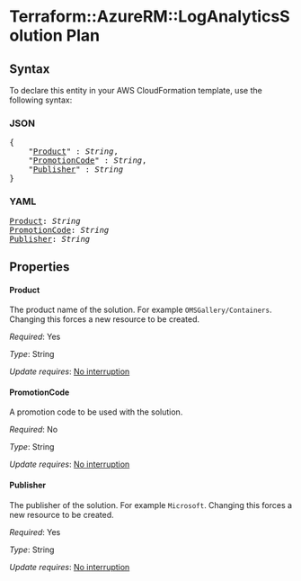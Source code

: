# Terraform::AzureRM::LogAnalyticsSolution Plan

## Syntax

To declare this entity in your AWS CloudFormation template, use the following syntax:

### JSON

<pre>
{
    "<a href="#product" title="Product">Product</a>" : <i>String</i>,
    "<a href="#promotioncode" title="PromotionCode">PromotionCode</a>" : <i>String</i>,
    "<a href="#publisher" title="Publisher">Publisher</a>" : <i>String</i>
}
</pre>

### YAML

<pre>
<a href="#product" title="Product">Product</a>: <i>String</i>
<a href="#promotioncode" title="PromotionCode">PromotionCode</a>: <i>String</i>
<a href="#publisher" title="Publisher">Publisher</a>: <i>String</i>
</pre>

## Properties

#### Product

The product name of the solution. For example `OMSGallery/Containers`. Changing this forces a new resource to be created.

_Required_: Yes

_Type_: String

_Update requires_: [No interruption](https://docs.aws.amazon.com/AWSCloudFormation/latest/UserGuide/using-cfn-updating-stacks-update-behaviors.html#update-no-interrupt)

#### PromotionCode

A promotion code to be used with the solution.

_Required_: No

_Type_: String

_Update requires_: [No interruption](https://docs.aws.amazon.com/AWSCloudFormation/latest/UserGuide/using-cfn-updating-stacks-update-behaviors.html#update-no-interrupt)

#### Publisher

The publisher of the solution. For example `Microsoft`. Changing this forces a new resource to be created.

_Required_: Yes

_Type_: String

_Update requires_: [No interruption](https://docs.aws.amazon.com/AWSCloudFormation/latest/UserGuide/using-cfn-updating-stacks-update-behaviors.html#update-no-interrupt)

